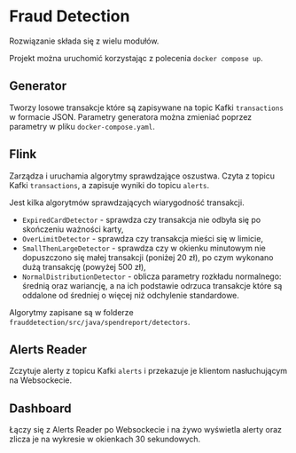 # Fraud Detection

Rozwiązanie składa się z wielu modułów.

Projekt można uruchomić korzystając z polecenia `docker compose up`.

## Generator
Tworzy losowe transakcje które są zapisywane na topic Kafki `transactions` w formacie JSON.
Parametry generatora można zmieniać poprzez parametry w pliku `docker-compose.yaml`.

## Flink
Zarządza i uruchamia algorytmy sprawdzające oszustwa. Czyta z topicu Kafki `transactions`, a zapisuje wyniki do topicu `alerts`.

Jest kilka algorytmów sprawdzających wiarygodność transakcji.
- `ExpiredCardDetector` - sprawdza czy transakcja nie odbyła się po skończeniu ważności karty,
- `OverLimitDetector` - sprawdza czy transakcja mieści się w limicie,
- `SmallThenLargeDetector` - sprawdza czy w okienku minutowym nie dopuszczono się małej transakcji (poniżej 20 zł), po czym wykonano dużą transakcję (powyżej 500 zł),
- `NormalDistributionDetector` - oblicza parametry rozkładu normalnego: średnią oraz wariancję, a na ich podstawie odrzuca transakcje które są oddalone od średniej o więcej niż odchylenie standardowe. 

Algorytmy zapisane są w folderze `frauddetection/src/java/spendreport/detectors`.

## Alerts Reader
Zczytuje alerty z topicu Kafki `alerts` i przekazuje je klientom nasłuchującym na Websockecie.

## Dashboard
Łączy się z Alerts Reader po Websockecie i na żywo wyświetla alerty oraz zlicza je na wykresie w okienkach 30 sekundowych.
